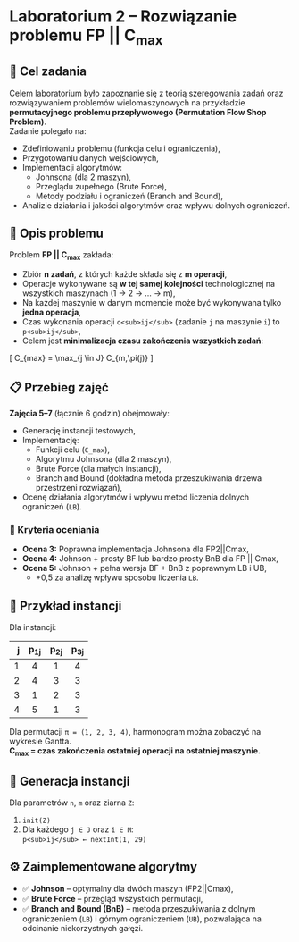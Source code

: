 # Laboratorium 2 – Rozwiązanie problemu FP || C<sub>max</sub>

## 🎯 Cel zadania

Celem laboratorium było zapoznanie się z teorią szeregowania zadań oraz rozwiązywaniem problemów wielomaszynowych na przykładzie **permutacyjnego problemu przepływowego (Permutation Flow Shop Problem)**.  
Zadanie polegało na:
- Zdefiniowaniu problemu (funkcja celu i ograniczenia),
- Przygotowaniu danych wejściowych,
- Implementacji algorytmów:
  - Johnsona (dla 2 maszyn),
  - Przeglądu zupełnego (Brute Force),
  - Metody podziału i ograniczeń (Branch and Bound),
- Analizie działania i jakości algorytmów oraz wpływu dolnych ograniczeń.

## 🧠 Opis problemu

Problem **FP || C<sub>max</sub>** zakłada:
- Zbiór **n zadań**, z których każde składa się z **m operacji**,
- Operacje wykonywane są **w tej samej kolejności** technologicznej na wszystkich maszynach (1 → 2 → ... → m),
- Na każdej maszynie w danym momencie może być wykonywana tylko **jedna operacja**,
- Czas wykonania operacji `o<sub>ij</sub>` (zadanie `j` na maszynie `i`) to `p<sub>ij</sub>`,
- Celem jest **minimalizacja czasu zakończenia wszystkich zadań**:

\[
C_{max} = \max_{j \in J} C_{m,\pi(j)}
\]

## 📋 Przebieg zajęć

**Zajęcia 5–7** (łącznie 6 godzin) obejmowały:
- Generację instancji testowych,
- Implementację:
  - Funkcji celu (`C_max`),
  - Algorytmu Johnsona (dla 2 maszyn),
  - Brute Force (dla małych instancji),
  - Branch and Bound (dokładna metoda przeszukiwania drzewa przestrzeni rozwiązań),
- Ocenę działania algorytmów i wpływu metod liczenia dolnych ograniczeń (`LB`).

### 💯 Kryteria oceniania

- **Ocena 3:** Poprawna implementacja Johnsona dla FP2||Cmax,
- **Ocena 4:** Johnson + prosty BF lub bardzo prosty BnB dla FP || Cmax,
- **Ocena 5:** Johnson + pełna wersja BF + BnB z poprawnym LB i UB,  
  - +0,5 za analizę wpływu sposobu liczenia `LB`.

## 🧪 Przykład instancji

Dla instancji:

| j | p<sub>1j</sub> | p<sub>2j</sub> | p<sub>3j</sub> |
|--:|:--------------:|:--------------:|:--------------:|
| 1 | 4 | 1 | 4 |
| 2 | 4 | 3 | 3 |
| 3 | 1 | 2 | 3 |
| 4 | 5 | 1 | 3 |

Dla permutacji `π = (1, 2, 3, 4)`, harmonogram można zobaczyć na wykresie Gantta.  
**C<sub>max</sub> = czas zakończenia ostatniej operacji na ostatniej maszynie.**

## 🧬 Generacja instancji

Dla parametrów `n`, `m` oraz ziarna `Z`:

1. `init(Z)`  
2. Dla każdego `j ∈ J` oraz `i ∈ M`:  
   `p<sub>ij</sub> ← nextInt(1, 29)`

## ⚙️ Zaimplementowane algorytmy

- ✅ **Johnson** – optymalny dla dwóch maszyn (FP2||Cmax),
- ✅ **Brute Force** – przegląd wszystkich permutacji,
- ✅ **Branch and Bound (BnB)** – metoda przeszukiwania z dolnym ograniczeniem (`LB`) i górnym ograniczeniem (`UB`), pozwalająca na odcinanie niekorzystnych gałęzi.
